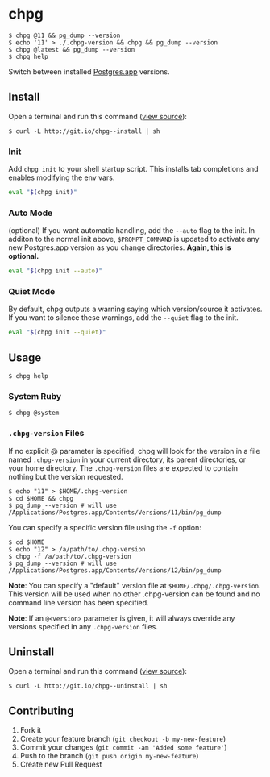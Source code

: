 # chpg

```
$ chpg @11 && pg_dump --version
$ echo '11' > ./.chpg-version && chpg && pg_dump --version
$ chpg @latest && pg_dump --version
$ chpg help
```

Switch between installed [Postgres.app](https://postgresapp.com/) versions.

## Install

Open a terminal and run this command ([view source](http://git.io/chpg--install)):

```
$ curl -L http://git.io/chpg--install | sh
```

### Init

Add `chpg init` to your shell startup script.  This installs tab completions and enables modifying the env vars.

```bash
eval "$(chpg init)"
```

### Auto Mode

(optional) If you want automatic handling, add the `--auto` flag to the init.  In additon to the normal init above, `$PROMPT_COMMAND` is updated to activate any new Postgres.app version as you change directories.  **Again, this is optional.**

```bash
eval "$(chpg init --auto)"
```

### Quiet Mode

By default, chpg outputs a warning saying which version/source it activates. If you want to silence these warnings, add the `--quiet` flag to the init.

```bash
eval "$(chpg init --quiet)"
```

## Usage

```
$ chpg help
```

### System Ruby

```
$ chpg @system
```

### `.chpg-version` Files

If no explicit @<verion> parameter is specified, chpg will look for the version in a file named `.chpg-version` in your current directory, its parent directories, or your home directory.  The `.chpg-version` files are expected to contain nothing but the version requested.

```
$ echo "11" > $HOME/.chpg-version
$ cd $HOME && chpg
$ pg_dump --version # will use /Applications/Postgres.app/Contents/Versions/11/bin/pg_dump
```

You can specify a specific version file using the `-f` option:

```
$ cd $HOME
$ echo "12" > /a/path/to/.chpg-version
$ chpg -f /a/path/to/.chpg-version
$ pg_dump --version # will use /Applications/Postgres.app/Contents/Versions/12/bin/pg_dump
```

**Note**: You can specify a "default" version file at `$HOME/.chpg/.chpg-version`.  This version will be used when no other .chpg-version can be found and no command line version has been specified.

**Note**: If an `@<version>` parameter is given, it will always override any versions specified in any `.chpg-version` files.

## Uninstall

Open a terminal and run this command ([view source](http://git.io/chpg--uninstall)):

```
$ curl -L http://git.io/chpg--uninstall | sh
```

## Contributing

1. Fork it
2. Create your feature branch (`git checkout -b my-new-feature`)
3. Commit your changes (`git commit -am 'Added some feature'`)
4. Push to the branch (`git push origin my-new-feature`)
5. Create new Pull Request
